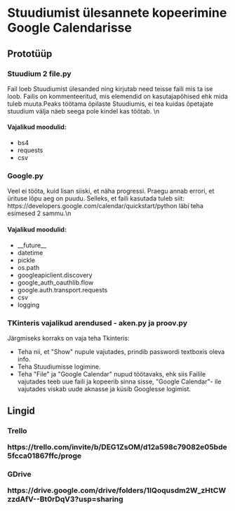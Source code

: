 <h1> Stuudiumist ülesannete kopeerimine Google Calendarisse </h1>
<h2> Prototüüp </h2> 
<h3>Stuudium 2 file.py</h3>
<p>Fail loeb Stuudiumist ülesanded ning kirjutab need teisse faili mis ta ise loob. Failis on kommenteeritud, mis elemendid on kasutajapõhised ehk mida tuleb muuta.Peaks töötama õpilaste Stuudiumis, ei tea kuidas õpetajate stuudium välja näeb seega pole kindel kas töötab.
\n</p>
<h4>Vajalikud moodulid:</h4>
<ul>
<li>bs4</li>
<li>requests</li>
<li>csv</li>
</ul>

<h3>Google.py</h3>
<p>Veel ei tööta, kuid lisan siiski, et näha progressi. Praegu annab errori, et ürituse lõpu aeg on puudu. Selleks, et faili kasutada tuleb siit: https://developers.google.com/calendar/quickstart/python läbi teha esimesed 2 sammu.\n</p>

<h4>Vajalikud moodulid:</h4>
<ul>
<li>__future__</li>
<li>datetime</li>
<li>pickle</li>
<li>os.path</li>
<li>googleapiclient.discovery</li>
<li>google_auth_oauthlib.flow</li>
<li>google.auth.transport.requests</li>
<li>csv</li>
<li>logging</li>
</ul>

<h3>TKinteris vajalikud arendused - aken.py ja proov.py</h3>
Järgmiseks korraks on vaja teha Tkinteris:
<ul>
<li>Teha nii, et "Show" nupule vajutades, prindib passwordi textboxis oleva info.</li>
<li>Teha Stuudiumisse logimine.</li>
<li>Teha "File" ja "Google Calendar" nupud töötavaks, ehk siis Failile vajutades teeb uue faili ja kopeerib sinna sisse, "Google Calendar"- ile vajutades viskab uude aknasse ja küsib Googlesse logimist.</li>
</ul>

<h2> Lingid </h2> 
<h3>Trello</3>
<p> https://trello.com/invite/b/DEG1ZsOM/d12a598c79082e05bde5fcca01867ffc/proge </p>
<h3>GDrive</3>
<p>https://drive.google.com/drive/folders/1IQoqusdm2W_zHtCWzzdAfV--Bt0rDqV3?usp=sharing </p>

